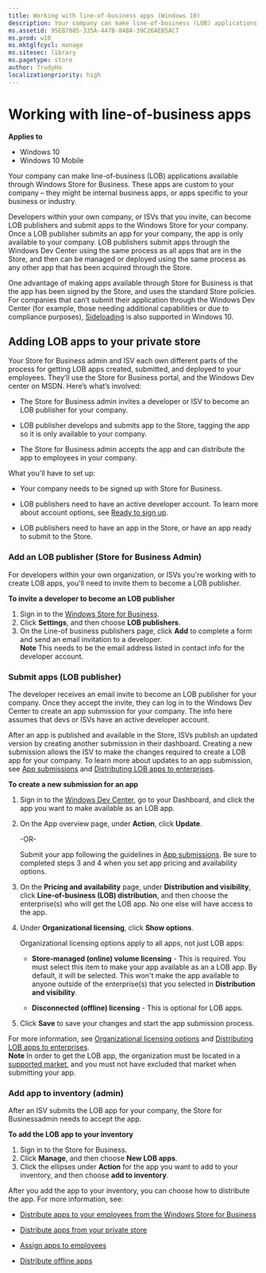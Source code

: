 ```yaml
---
title: Working with line-of-business apps (Windows 10)
description: Your company can make line-of-business (LOB) applications available through Windows Store for Business. These apps are custom to your company – they might be internal business apps, or apps specific to your business or industry.
ms.assetid: 95EB7085-335A-447B-84BA-39C26AEB5AC7
ms.prod: w10
ms.mktglfcycl: manage
ms.sitesec: library
ms.pagetype: store
author: TrudyHa
localizationpriority: high
---
```


# Working with line-of-business apps


**Applies to**

-   Windows 10
-   Windows 10 Mobile

Your company can make line-of-business (LOB) applications available through Windows Store for Business. These apps are custom to your company – they might be internal business apps, or apps specific to your business or industry.

Developers within your own company, or ISVs that you invite, can become LOB publishers and submit apps to the Windows Store for your company. Once a LOB publisher submits an app for your company, the app is only available to your company. LOB publishers submit apps through the Windows Dev Center using the same process as all apps that are in the Store, and then can be managed or deployed using the same process as any other app that has been acquired through the Store.

One advantage of making apps available through Store for Business is that the app has been signed by the Store, and uses the standard Store policies. For companies that can’t submit their application through the Windows Dev Center (for example, those needing additional capabilities or due to compliance purposes), [Sideloading](https://go.microsoft.com/fwlink/p/?LinkId=623433) is also supported in Windows 10.

## <a href="" id="adding-lob-apps"></a>Adding LOB apps to your private store


Your Store for Business admin and ISV each own different parts of the process for getting LOB apps created, submitted, and deployed to your employees. They’ll use the Store for Business portal, and the Windows Dev center on MSDN. Here’s what’s involved:

-   The Store for Business admin invites a developer or ISV to become an LOB publisher for your company.

-   LOB publisher develops and submits app to the Store, tagging the app so it is only available to your company.

-   The Store for Business admin accepts the app and can distribute the app to employees in your company.

What you'll have to set up:

-   Your company needs to be signed up with Store for Business.

-   LOB publishers need to have an active developer account. To learn more about account options, see [Ready to sign up](https://go.microsoft.com/fwlink/p/?LinkId=623432).

-   LOB publishers need to have an app in the Store, or have an app ready to submit to the Store.

### <a href="" id="add-lob-publisher"></a>Add an LOB publisher (Store for Business Admin)

For developers within your own organization, or ISVs you're working with to create LOB apps, you'll need to invite them to become a LOB publisher.

**To invite a developer to become an LOB publisher**

1.  Sign in to the [Windows Store for Business]( https://go.microsoft.com/fwlink/p/?LinkId=623531).
2.  Click **Settings**, and then choose **LOB publishers**.
3.  On the Line-of business publishers page, click **Add** to complete a form and send an email invitation to a developer.<br>
**Note** This needs to be the email address listed in contact info for the developer account. 

### <a href="" id="submit-lob-app"></a>Submit apps (LOB publisher)

The developer receives an email invite to become an LOB publisher for your company. Once they accept the invite, they can log in to the Windows Dev Center to create an app submission for your company. The info here assumes that devs or ISVs have an active developer account.

After an app is published and available in the Store, ISVs publish an updated version by creating another submission in their dashboard. Creating a new submission allows the ISV to make the changes required to create a LOB app for your company. To learn more about updates to an app submission, see [App submissions](https://go.microsoft.com/fwlink/p/?LinkId=623463) and [Distributing LOB apps to enterprises](https://go.microsoft.com/fwlink/p/?LinkId=627543).

**To create a new submission for an app**

1.  Sign in to the [Windows Dev Center](https://go.microsoft.com/fwlink/p/?LinkId=623486), go to your Dashboard, and click the app you want to make available as an LOB app.
2.  On the App overview page, under **Action**, click **Update**.

    -OR-

    Submit your app following the guidelines in [App submissions](https://go.microsoft.com/fwlink/p/?LinkId=623463). Be sure to completed steps 3 and 4 when you set app pricing and availability options.

3.  On the **Pricing and availability** page, under **Distribution and visibility**, click **Line-of-business (LOB) distribution**, and then choose the enterprise(s) who will get the LOB app. No one else will have access to the app.
4.  Under **Organizational licensing**, click **Show options**.

    Organizational licensing options apply to all apps, not just LOB apps:

    -   **Store-managed (online) volume licensing** - This is required. You must select this item to make your app available as an a LOB app. By default, it will be selected. This won't make the app available to anyone outside of the enterprise(s) that you selected in **Distribution and visibility**.

    -   **Disconnected (offline) licensing** - This is optional for LOB apps.

5.  Click **Save** to save your changes and start the app submission process.

For more information, see [Organizational licensing options]( https://go.microsoft.com/fwlink/p/?LinkId=708615) and [Distributing LOB apps to enterprises](https://go.microsoft.com/fwlink/p/?LinkId=627543).<br>
**Note** In order to get the LOB app, the organization must be located in a [supported market](https://technet.microsoft.com/itpro/windows/whats-new/windows-store-for-business-overview#supported-markets), and you must not have excluded that market when submitting your app.

### <a href="" id="add-lob-app-to-inventory"></a>Add app to inventory (admin)

After an ISV submits the LOB app for your company, the Store for Businessadmin needs to accept the app.

**To add the LOB app to your inventory**

1.  Sign in to the Store for Business.
2.  Click **Manage**, and then choose **New LOB apps**.
3.  Click the ellipses under **Action** for the app you want to add to your inventory, and then choose **add to inventory**.

After you add the app to your inventory, you can choose how to distribute the app. For more information, see:

-   [Distribute apps to your employees from the Windows Store for Business](distribute-apps-to-your-employees-windows-store-for-business.md)

-   [Distribute apps from your private store](distribute-apps-from-your-private-store.md)

-   [Assign apps to employees](assign-apps-to-employees.md)

-   [Distribute offline apps](distribute-offline-apps.md)

 

 





